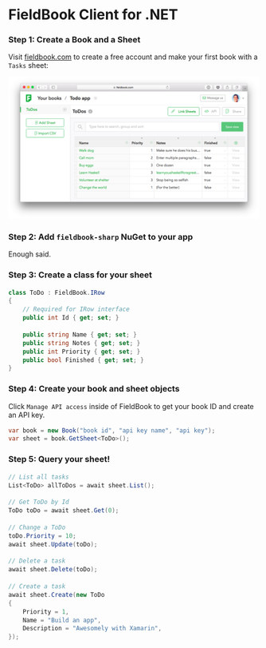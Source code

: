 # FieldBook Client for .NET

### Step 1: Create a Book and a Sheet

Visit [fieldbook.com](http://fieldbook.com) to create a free account and make your first book with a `Tasks` sheet:

![](sheet.png)

### Step 2: Add `fieldbook-sharp` NuGet to your app

Enough said.

### Step 3: Create a class for your sheet

```csharp
class ToDo : FieldBook.IRow
{
    // Required for IRow interface
    public int Id { get; set; }
    
    public string Name { get; set; }
    public string Notes { get; set; }
    public int Priority { get; set; }
    public bool Finished { get; set; }
}
```

### Step 4: Create your book and sheet objects

Click `Manage API access` inside of FieldBook to get your book ID and create an API key.

```csharp
var book = new Book("book id", "api key name", "api key");
var sheet = book.GetSheet<ToDo>();
```

### Step 5: Query your sheet!

```csharp
// List all tasks
List<ToDo> allToDos = await sheet.List();

// Get ToDo by Id
ToDo toDo = await sheet.Get(0);

// Change a ToDo
toDo.Priority = 10;
await sheet.Update(toDo);

// Delete a task
await sheet.Delete(toDo);

// Create a task
await sheet.Create(new ToDo
{
    Priority = 1,
    Name = "Build an app",
    Description = "Awesomely with Xamarin",
});
```
